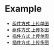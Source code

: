 # Example
- [组件方式 上传单图](https://erzh.github.io/elx-imgbox/example/1.component-single.html)
- [组件方式 上传多图](https://erzh.github.io/elx-imgbox/example/2.component-multiple.html)
- [插件方式 上传单图](https://erzh.github.io/elx-imgbox/example/3.plugin-single.html)
- [插件方式 上传多图](https://erzh.github.io/elx-imgbox/example/4.plugin-multiple.html)
